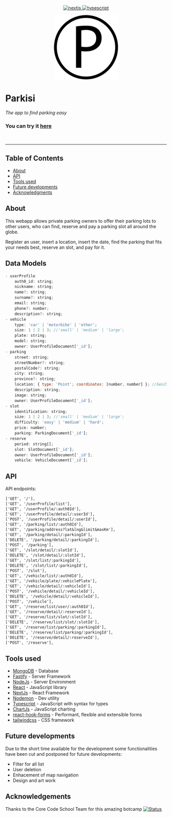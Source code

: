 <p align="center">
  <a href="https://camo.githubusercontent.com/">
    <img src="https://camo.githubusercontent.com/42f5986dec98935a91e5ba9ff7dd1e4999472746e5771c74136abfa5b0e006c9/68747470733a2f2f696d672e736869656c64732e696f2f62616467652f6e6578742e6a732532302d2532333030303030302e7376673f267374796c653d666f722d7468652d6261646765266c6f676f3d6e6578742e6a73266c6f676f436f6c6f723d7768697465" alt="nextjs">
  </a>
  <a href="https://github.com/ellerbrock/typescript-badges">
    <img src="https://badges.frapsoft.com/typescript/code/typescript.svg?v=101" alt="typescript">
  </a>
</p>

<p align="center">
 <img width=200px height=200px src="./frontend/public/favicon.png" alt="logo"></a>
</p>

# Parkisi

_The app to find parking easy_

### You can try it [here](https://parkisi.vercel.app/)

<!-- A spacer -->
<p>&nbsp;</p>

<div align="center">

</div>

---

## Table of Contents

- [About](#about)
- [API](#api)
- [Tools used](#tools)
- [Future developments](#future)
- [Acknowledgments](#acknowledgement)

## About <a name = "about"></a>

This webapp allows private parking owners to offer their parking lots to other users, who can find, reserve and pay a parking slot all around the globe.

Register an user, insert a location, insert the date, find the parking that fits your needs best, reserve an slot, and pay for it.

## Data Models <a name="models"></a>

```js
- userProfile
    auth0_id: string;
    nickname: string;
    name?: string;
    surname?: string;
    email: string;
    phone?: number;
    description?: string;
- vehicle
    type: 'car' | 'motorbike' | 'other';
    size: 1 | 2 | 3; //'small' | 'medium' | 'large';
    plate: string;
    model: string;
    owner: UserProfileDocument['_id'];
- parking
    street: string;
    streetNumber?: string;
    postalCode?: string;
    city: string;
    province?: string;
    location: { type: 'Point'; coordinates: [number, number] }; //GeoJSON
    description: string;
    image: string;
    owner: UserProfileDocument['_id'];
- slot
    identification: string;
    size: 1 | 2 | 3; //'small' | 'medium' | 'large';
    difficulty: 'easy' | 'medium' | 'hard';
    price: number;
    parking: ParkingDocument['_id'];
- reserve
    period: string[];
    slot: SlotDocument['_id'];
    owner: UserProfileDocument['_id'];
    vehicle: VehicleDocument['_id'];
```

## API <a name="api"></a>

API endpoints:

    ['GET', '/'],
    ['GET', '/userProfile/list'],
    ['GET', '/userProfile/:auth0Id'],
    ['GET', '/userProfile/detail/:userId'],
    ['POST', '/userProfile/detail/:userId'],
    ['GET', '/parking/list/:auth0Id'],
    ['GET', '/parking/address?lat&lng&limit&maxKm'],
    ['GET', '/parking/detail/:parkingId'],
    ['DELETE', '/parking/detail/:parkingId'],
    ['POST', '/parking'],
    ['GET', '/slot/detail/:slotId'],
    ['DELETE', '/slot/detail/:slotId'],
    ['GET', '/slot/list/:parkingId'],
    ['DELETE', '/slot/list/:parkingId'],
    ['POST', '/slot'],
    ['GET', '/vehicle/list/:auth0Id'],
    ['GET', '/vehicle/plate/:vehiclePlate'],
    ['GET', '/vehicle/detail/:vehicleId'],
    ['POST', '/vehicle/detail/:vehicleId'],
    ['DELETE', '/vehicle/detail/:vehicleId'],
    ['POST', '/vehicle'],
    ['GET', '/reserve/list/user/:auth0Id'],
    ['GET', '/reserve/detail/:reserveId'],
    ['GET', '/reserve/list/slot/:slotId'],
    ['DELETE', '/reserve/list/slot/:slotId'],
    ['GET', '/reserve/list/parking/:parkingId'],
    ['DELETE', '/reserve/list/parking/:parkingId'],
    ['DELETE', '/reserve/detail/:reserveId'],
    ['POST', '/reserve'],

## Tools used <a name = "tools"></a>

- [MongoDB](https://www.mongodb.com/) - Database
- [Fastify](https://www.fastify.io/) - Server Framework
- [NodeJs](https://nodejs.org/en/) - Server Environment
- [React](https://es.reactjs.org/) - JavaScript library
- [NextJs](https://nextjs.org/) - React Framework
- [Nodemon](https://nodemon.io/) - Dev utility
- [Typescript](https://www.typescriptlang.org/) - JavaScript with syntax for types
- [ChartJs](https://www.chartjs.org/) - JavaScript charting
- [react-hook-forms](https://react-hook-form.com/) - Performant, flexible and extensible forms
- [tailwindcss](https://tailwindcss.com/) - CSS framework

## Future developments <a name="future"></a>

Due to the short time available for the development some functionalities have been cut and postponed for future developments:

- Filter for all list
- User deletion
- Enhacement of map navigation
- Design and art work

## Acknowledgements <a name = "acknowledgement"></a>

Thanks to the Core Code School Team for this amazing botcamp
[![Status](https://brand.corecode.school/logos/logo_core_wide.svg)](https://www.corecode.school/)
